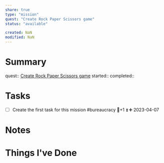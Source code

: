```yaml
---
share: true
type: "mission"
quest: "Create Rock Paper Scissors game"
status: "available"

created: NaN 
modified: NaN
---
```

 
# Summary
quest:: [Create Rock Paper Scissors game](./Create%20Rock%20Paper%20Scissors%20game.md)
started:: 
completed::
# Tasks
- [ ] Create the first task for this mission #bureaucracy 🥄+1 ⏫ ➕ 2023-04-07

# Notes

# Things I've Done